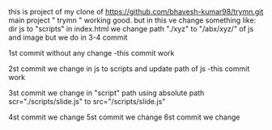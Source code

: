 this is project of my clone of https://github.com/bhavesh-kumar98/trymn.git
main project " trymn " working good.
but in this ve change something 
like: 
dir js to "scripts"
in index.html we change path  "./xyz" to "/abx/xyz/" of js and image 
but we do in 3-4 commit



1st commit without any change
  -this commit work
 
2st commit we change  in js to scripts and update path of js
  -this commit work 

3st commit we change  in "script" path using absolute path scr="./scripts/slide.js" to src="/scripts/slide.js"


4st commit we change 
5st commit we change 
6st commit we change 
